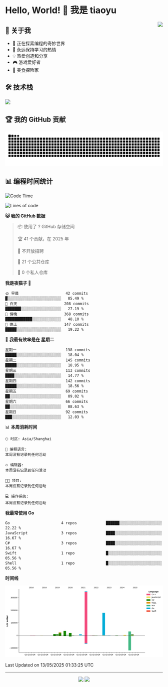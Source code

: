 # Hello, World! 👋 我是 tiaoyu

<img align="right" src="https://github-readme-stats.vercel.app/api?username=tiaoyu&show_icons=true&icon_color=0078e7&text_color=333333&bg_color=ffffff&hide_title=true" />

## 🚀 关于我

- 🔭 正在探索编程的奇妙世界
- 🌱 永远保持学习的热情
- 💡 热爱创造和分享
- 🎮 游戏爱好者
- 🍜 美食探险家

## 🛠️ 技术栈

<p align="left">
  <img src="https://skillicons.dev/icons?i=js,ts,react,vue,nodejs,python,go,docker" />
</p>

## 🏆 我的 GitHub 贡献

![Snake animation](https://github.com/tiaoyu/tiaoyu/blob/output/github-contribution-grid-snake.svg)


## 📊 编程时间统计

<!--START_SECTION:waka-->
![Code Time](http://img.shields.io/badge/Code%20Time-0%20secs-blue)

![Lines of code](https://img.shields.io/badge/%E4%BB%8E%E3%80%8CHello%20World%E3%80%8D%E8%B5%B7%E6%88%91%E5%B7%B2%E7%BB%8F%E5%86%99%E4%BA%86-688.2%20thousand%20%E8%A1%8C%E4%BB%A3%E7%A0%81-blue)

**🐱 我的 GitHub 数据** 

> 📦  使用了 ? GitHub 存储空间 
 > 
> 🏆 41 个贡献，在 2025 年
 > 
> 🚫 不开放招聘
 > 
> 📜 21 个公共仓库 
 > 
> 🔑 0 个私人仓库 
 > 
**我是夜猫子 🦉** 

```text
🌞 早晨                     42 commits          █░░░░░░░░░░░░░░░░░░░░░░░░   05.49 % 
🌆 白天                     208 commits         ███████░░░░░░░░░░░░░░░░░░   27.19 % 
🌃 傍晚                     368 commits         ████████████░░░░░░░░░░░░░   48.10 % 
🌙 晚上                     147 commits         █████░░░░░░░░░░░░░░░░░░░░   19.22 % 
```
📅 **我最有效率是在 星期二** 

```text
星期一                      138 commits         █████░░░░░░░░░░░░░░░░░░░░   18.04 % 
星期二                      145 commits         █████░░░░░░░░░░░░░░░░░░░░   18.95 % 
星期三                      113 commits         ████░░░░░░░░░░░░░░░░░░░░░   14.77 % 
星期四                      142 commits         █████░░░░░░░░░░░░░░░░░░░░   18.56 % 
星期五                      69 commits          ██░░░░░░░░░░░░░░░░░░░░░░░   09.02 % 
星期六                      66 commits          ██░░░░░░░░░░░░░░░░░░░░░░░   08.63 % 
星期日                      92 commits          ███░░░░░░░░░░░░░░░░░░░░░░   12.03 % 
```


📊 **本周消耗时间** 

```text
🕑︎ 时区: Asia/Shanghai

💬 编程语言: 
本周没有记录到任何活动

🔥 编辑器: 
本周没有记录到任何活动

🐱‍💻 项目: 
本周没有记录到任何活动

💻 操作系统: 
本周没有记录到任何活动
```

**我最常使用 Go** 

```text
Go                       4 repos             ██████░░░░░░░░░░░░░░░░░░░   22.22 % 
JavaScript               3 repos             ████░░░░░░░░░░░░░░░░░░░░░   16.67 % 
C#                       3 repos             ████░░░░░░░░░░░░░░░░░░░░░   16.67 % 
Swift                    1 repo              █░░░░░░░░░░░░░░░░░░░░░░░░   05.56 % 
Shell                    1 repo              █░░░░░░░░░░░░░░░░░░░░░░░░   05.56 % 
```



**时间线**

![Lines of Code chart](https://raw.githubusercontent.com/tiaoyu/tiaoyu/main/assets/bar_graph.png)


 Last Updated on 13/05/2025 01:33:25 UTC
<!--END_SECTION:waka-->

---

<p align="center">
  <img src="https://komarev.com/ghpvc/?username=tiaoyu&color=blue" />
  <img src="https://img.shields.io/badge/Thanks%20for%20visiting-!-1EAEDB.svg" />
</p>
